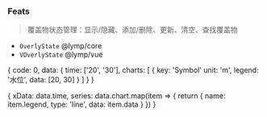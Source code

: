 ### Feats
> 覆盖物状态管理：显示/隐藏、添加/删除、更新、清空、查找覆盖物
- `OverlyState` @lymp/core
- `VOverlyState` @lymp/vue

{
    code: 0,
    data: {
        time: ['20', '30'],
        charts: [
            {
            key: 'Symbol'
            unit: 'm',
            legend: '水位',
            data: [20, 30]
            }
        ]
    }
}

{
   xData: data.time,
   series: data.chart.map(item => {
       return {
           name: item.legend,
           type: 'line',
           data: item.data
       }
   }) 
}
